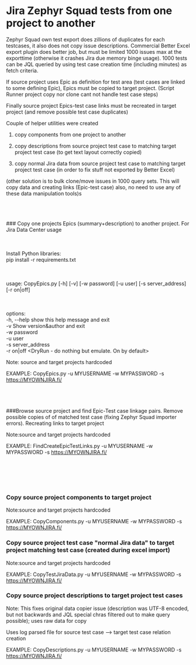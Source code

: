 # Jira Zephyr Squad tests from one project to another 
  
Zephyr Squad own test export does zillions of duplicates for each testcases, it also does not copy issue descriptions. 
Commercial Better Excel export plugin does better job, but must be limited 1000 issues max at the exporttime (otherwise it crashes Jira due memory binge usage).  1000 tests can be JQL queried by using test case creation time (including minutes) as fetch criteria. 
  
If source project uses Epic as definition for test area (test cases are linked to some defining Epic), Epics must be copied to target project. (Script Runner project copy nor clone cant not handle test case steps)

Finally source project Epics-test case links must be recreated in target project (and remove possible test case duplicates)   

Couple of helper utilities were created

1) copy components from one project to another

2) copy descriptions from source project test case to matching target project test case (to get text layout correctly copied)

3) copy normal Jira data from source project test case to matching target project test case (in order to fix stuff not exported by Better Excel)


(other solution is to bulk clone/move issues in 1000 query sets. This will copy data and creating links (Epic-test case) also, no need to use any of these
data manipulation tools)s


<br />
<br />
<br />   
### Copy one projects Epics (summary+description) to another project. For Jira Data Center usage
<br />
<br />
<br />

Install Python libraries:  
pip install -r requirements.txt    
<br />
<br />

    
usage: CopyEpics.py [-h] [-v] [-w password] [-u user] [-s server_address] [-r on|off]  
<br />
<br />


options:  
  -h, --help         show this help message and exit  
  -v                 Show version&author and exit  
  -w password        <JIRA password>  
  -u user            <JIRA user account>  
  -s server_address  <JIRA service>  
  -r on|off          <DryRun - do nothing but emulate. On by default>
  
  
Note: source and target projects hardcoded  

EXAMPLE: CopyEpics.py -u MYUSERNAME -w MYPASSWORD -s https://MYOWNJIRA.fi/  
<br />
<br />
<br />
<br />
###Browse source project and find Epic-Test case linkage pairs. Remove possible copies of of matched test case (fixing Zephyr Squad importer errors). Recreating links to target project

Note:source and target projects hardcoded   

EXAMPLE: FindCreateEpicTestLinks.py -u MYUSERNAME -w MYPASSWORD -s https://MYOWNJIRA.fi/   

<br />
<br />
<br />
<br />  

### Copy source project components to target project  
  
Note:source and target projects hardcoded 
  
EXAMPLE: CopyComponents.py -u MYUSERNAME -w MYPASSWORD -s https://MYOWNJIRA.fi/   


### Copy source project test case "normal Jira data" to target project matching test case (created during excel import)

Note:source and target projects hardcoded 
  
EXAMPLE: CopyTestJiraData.py -u MYUSERNAME -w MYPASSWORD -s https://MYOWNJIRA.fi/


### Copy source project descriptions to target project test cases

Note: This fixes original data copier issue (description was UTF-8 encoded, but not backwards and JQL 
special chras filtered out to make query possible); uses raw data for copy  

Uses log parsed file for source test case --> target test case relation creation 

EXAMPLE: CopyDescriptions.py -u MYUSERNAME -w MYPASSWORD -s https://MYOWNJIRA.fi/



